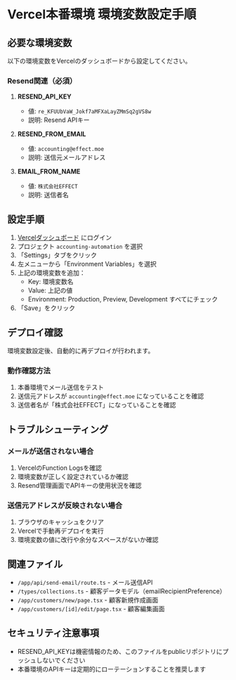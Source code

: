 # Vercel本番環境 環境変数設定手順

## 必要な環境変数

以下の環境変数をVercelのダッシュボードから設定してください。

### Resend関連（必須）

1. **RESEND_API_KEY**
   - 値: `re_KFUUbVaW_Jokf7aMFXaLayZMmSq2gVS8w`
   - 説明: Resend APIキー

2. **RESEND_FROM_EMAIL**
   - 値: `accounting@effect.moe`
   - 説明: 送信元メールアドレス

3. **EMAIL_FROM_NAME**
   - 値: `株式会社EFFECT`
   - 説明: 送信者名

## 設定手順

1. [Vercelダッシュボード](https://vercel.com) にログイン
2. プロジェクト `accounting-automation` を選択
3. 「Settings」タブをクリック
4. 左メニューから「Environment Variables」を選択
5. 上記の環境変数を追加：
   - Key: 環境変数名
   - Value: 上記の値
   - Environment: Production, Preview, Development すべてにチェック
6. 「Save」をクリック

## デプロイ確認

環境変数設定後、自動的に再デプロイが行われます。

### 動作確認方法

1. 本番環境でメール送信をテスト
2. 送信元アドレスが `accounting@effect.moe` になっていることを確認
3. 送信者名が「株式会社EFFECT」になっていることを確認

## トラブルシューティング

### メールが送信されない場合

1. VercelのFunction Logsを確認
2. 環境変数が正しく設定されているか確認
3. Resend管理画面でAPIキーの使用状況を確認

### 送信元アドレスが反映されない場合

1. ブラウザのキャッシュをクリア
2. Vercelで手動再デプロイを実行
3. 環境変数の値に改行や余分なスペースがないか確認

## 関連ファイル

- `/app/api/send-email/route.ts` - メール送信API
- `/types/collections.ts` - 顧客データモデル（emailRecipientPreference）
- `/app/customers/new/page.tsx` - 顧客新規作成画面
- `/app/customers/[id]/edit/page.tsx` - 顧客編集画面

## セキュリティ注意事項

- RESEND_API_KEYは機密情報のため、このファイルをpublicリポジトリにプッシュしないでください
- 本番環境のAPIキーは定期的にローテーションすることを推奨します